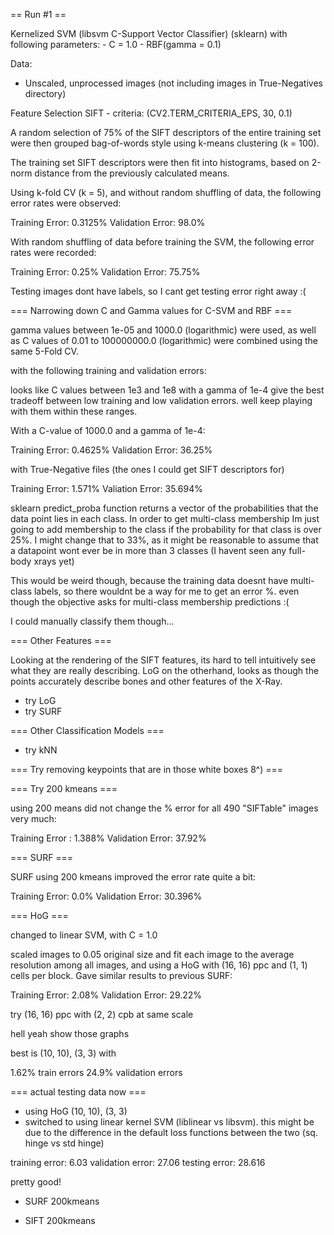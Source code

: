 == Run #1 ==

Kernelized SVM (libsvm C-Support Vector Classifier) (sklearn) with following parameters:
    - C = 1.0
    - RBF(gamma = 0.1)

Data:
- Unscaled, unprocessed images (not including images in True-Negatives directory)

Feature Selection
SIFT - criteria: (CV2.TERM_CRITERIA_EPS, 30, 0.1)

A random selection of 75% of the SIFT descriptors of the entire training set were
then grouped bag-of-words style using k-means clustering (k = 100).

The training set SIFT descriptors were then fit into histograms, based on 2-norm
distance from the previously calculated means.

Using k-fold CV (k = 5), and without random shuffling of data, the following error
rates were observed:

Training Error: 0.3125%
Validation Error: 98.0%

With random shuffling of data before training the SVM, the following error rates
were recorded:

Training Error: 0.25%
Validation Error: 75.75%

Testing images dont have labels, so I cant get testing error right away :(

=== Narrowing down C and Gamma values for C-SVM and RBF ===

gamma values between 1e-05 and 1000.0 (logarithmic) were used, as well as
C values of 0.01 to 100000000.0 (logarithmic) were combined using the same 5-Fold CV.

with the following training and validation errors:

<figures>

looks like C values between 1e3 and 1e8 with a gamma of 1e-4 give the best tradeoff
between low training and low validation errors. well keep playing with them within
these ranges.

With a C-value of 1000.0 and a gamma of 1e-4:

Training Error: 0.4625%
Validation Error: 36.25%

with True-Negative files (the ones I could get SIFT descriptors for)

Training Error: 1.571%
Valiation Error: 35.694%

sklearn predict_proba function returns a vector of the probabilities that the data
point lies in each class. In order to get multi-class membership Im just going to
add membership to the class if the probability for that class is over 25%. I might
change that to 33%, as it might be reasonable to assume that a datapoint wont ever
be in more than 3 classes (I havent seen any full-body xrays yet)

This would be weird though, because the training data doesnt have multi-class labels,
so there wouldnt be a way for me to get an error %. even though the objective asks for
multi-class membership predictions :(

I could manually classify them though...

=== Other Features ===

Looking at the rendering of the SIFT features, its hard to tell intuitively see
what they are really describing. LoG on the otherhand, looks as though the points
accurately describe bones and other features of the X-Ray.

- try LoG
- try SURF

=== Other Classification Models ===

- try kNN

=== Try removing keypoints that are in those white boxes 8^) ===


=== Try 200 kmeans ===

using 200 means did not change the % error for all 490 "SIFTable" images very much:

Training Error : 1.388%
Validation Error: 37.92%

=== SURF ===

SURF using 200 kmeans improved the error rate quite a bit:

Training Error: 0.0%
Validation Error: 30.396%

=== HoG ===

changed to linear SVM, with C = 1.0

scaled images to 0.05 original size and fit each image to the average resolution
among all images, and using a HoG with (16, 16) ppc and (1, 1) cells per block.
Gave similar results to previous SURF:

Training Error: 2.08%
Validation Error: 29.22%

try (16, 16) ppc with (2, 2) cpb at same scale

hell yeah show those graphs

best is (10, 10), (3, 3) with

1.62% train errors
24.9% validation errors

=== actual testing data now ===

- using HoG (10, 10), (3, 3)
- switched to using linear kernel SVM (liblinear vs libsvm). this might
be due to the difference in the default loss functions between the two
(sq. hinge vs std hinge)

training error: 6.03
validation error: 27.06
testing error: 28.616

pretty good!

- SURF 200kmeans

- SIFT 200kmeans

